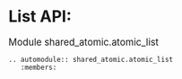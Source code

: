 # List API:


<big>Module shared_atomic.atomic_list</big>

```{eval-rst}
.. automodule:: shared_atomic.atomic_list
   :members:
```